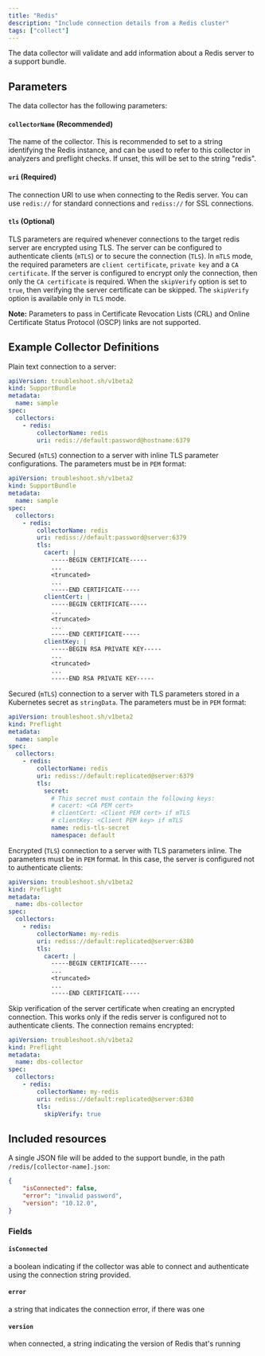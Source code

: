```yaml
---
title: "Redis"
description: "Include connection details from a Redis cluster"
tags: ["collect"]
---
```



The data collector will validate and add information about a Redis server to a support bundle.

## Parameters

The data collector has the following parameters:

#### `collectorName` (Recommended)
The name of the collector.
This is recommended to set to a string identifying the Redis instance, and can be used to refer to this collector in analyzers and preflight checks.
If unset, this will be set to the string "redis".

#### `uri` (Required)
The connection URI to use when connecting to the Redis server. You can use `redis://` for standard connections and `rediss://` for SSL connections.

#### `tls` (Optional)
TLS parameters are required whenever connections to the target redis server are encrypted using TLS. The server can be configured to authenticate clients (`mTLS`) or to secure the connection (`TLS`). In `mTLS` mode, the required parameters are `client certificate`, `private key` and a `CA certificate`. If the server is configured to encrypt only the connection, then only the `CA certificate` is required. When the `skipVerify` option is set to `true`, then verifying the server certificate can be skipped. The `skipVerify` option is available only in `TLS` mode.

**Note:** Parameters to pass in Certificate Revocation Lists (CRL) and Online Certificate Status Protocol (OSCP) links are not supported.

## Example Collector Definitions

Plain text connection to a server:
```yaml
apiVersion: troubleshoot.sh/v1beta2
kind: SupportBundle
metadata:
  name: sample
spec:
  collectors:
    - redis:
        collectorName: redis
        uri: redis://default:password@hostname:6379
```

Secured (`mTLS`) connection to a server with inline TLS parameter configurations. The parameters must be in `PEM` format:
```yaml
apiVersion: troubleshoot.sh/v1beta2
kind: SupportBundle
metadata:
  name: sample
spec:
  collectors:
    - redis:
        collectorName: redis
        uri: rediss://default:password@server:6379
        tls:
          cacert: |
            -----BEGIN CERTIFICATE-----
            ...
            <truncated>
            ...
            -----END CERTIFICATE-----
          clientCert: |
            -----BEGIN CERTIFICATE-----
            ...
            <truncated>
            ...
            -----END CERTIFICATE-----
          clientKey: |
            -----BEGIN RSA PRIVATE KEY-----
            ...
            <truncated>
            ...
            -----END RSA PRIVATE KEY-----
```

Secured (`mTLS`) connection to a server with TLS parameters stored in a Kubernetes secret as `stringData`. The parameters must be in `PEM` format:
```yaml
apiVersion: troubleshoot.sh/v1beta2
kind: Preflight
metadata:
  name: sample
spec:
  collectors:
    - redis:
        collectorName: redis
        uri: rediss://default:replicated@server:6379
        tls:
          secret:
            # This secret must contain the following keys:
            # cacert: <CA PEM cert>
            # clientCert: <Client PEM cert> if mTLS
            # clientKey: <Client PEM key> if mTLS
            name: redis-tls-secret
            namespace: default
```

Encrypted (`TLS`) connection to a server with TLS parameters inline. The parameters must be in `PEM` format. In this case, the server is configured not to authenticate clients:
```yaml
apiVersion: troubleshoot.sh/v1beta2
kind: Preflight
metadata:
  name: dbs-collector
spec:
  collectors:
    - redis:
        collectorName: my-redis
        uri: rediss://default:replicated@server:6380
        tls:
          cacert: |
            -----BEGIN CERTIFICATE-----
            ...
            <truncated>
            ...
            -----END CERTIFICATE-----
```

Skip verification of the server certificate when creating an encrypted connection. This works only if the redis server is configured not to authenticate clients. The connection remains encrypted:
```yaml
apiVersion: troubleshoot.sh/v1beta2
kind: Preflight
metadata:
  name: dbs-collector
spec:
  collectors:
    - redis:
        collectorName: my-redis
        uri: rediss://default:replicated@server:6380
        tls:
          skipVerify: true
```

## Included resources

A single JSON file will be added to the support bundle, in the path `/redis/[collector-name].json`:

```json
{
    "isConnected": false,
    "error": "invalid password",
    "version": "10.12.0",
}
```

### Fields

#### `isConnected`
a boolean indicating if the collector was able to connect and authenticate using the connection string provided.

#### `error`
a string that indicates the connection error, if there was one

#### `version`
when connected, a string indicating the version of Redis that's running
